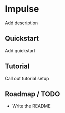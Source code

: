 # Impulse

Add description

## Quickstart

Add quickstart

## Tutorial

Call out tutorial setup

## Roadmap / TODO
- Write the README